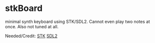 # stkBoard
minimal synth keyboard using STK/SDL2. Cannot even play two notes at once.
Also not tuned at all.

Needed/Credit:
[STK](https://ccrma.stanford.edu/software/stk/index.html)
[SDL2](https://www.libsdl.org/)
